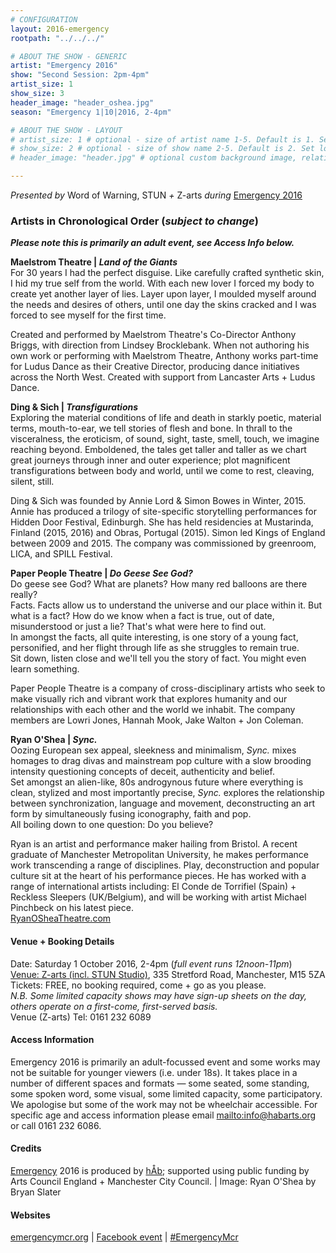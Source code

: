 ```yaml
---
# CONFIGURATION
layout: 2016-emergency
rootpath: "../../../"

# ABOUT THE SHOW - GENERIC
artist: "Emergency 2016"
show: "Second Session: 2pm-4pm"
artist_size: 1
show_size: 3
header_image: "header_oshea.jpg"
season: "Emergency 1|10|2016, 2-4pm"

# ABOUT THE SHOW - LAYOUT
# artist_size: 1 # optional - size of artist name 1-5. Default is 1. Set longer names to lower values
# show_size: 2 # optional - size of show name 2-5. Default is 2. Set longer names to lower values
# header_image: "header.jpg" # optional custom background image, relative to current page

---
```

*Presented by* Word of Warning, STUN *+* Z-arts *during* [Emergency 2016](/current/2016-emergency)    

### Artists in Chronological Order (*subject to change*)      
***Please note this is primarily an adult event, see Access Info below.***        
           
**Maelstrom Theatre | *Land of the Giants***         
For 30 years I had the perfect disguise. Like carefully crafted synthetic skin, I hid my true self from the world. With each new lover I forced my body to create yet another layer of lies. Layer upon layer, I moulded myself around the needs and desires of others, until one day the skins cracked and I was forced to see myself for the first time.          
         
Created and performed by Maelstrom Theatre's Co-Director Anthony Briggs, with direction from Lindsey Brocklebank. When not authoring his own work or performing with Maelstrom Theatre, Anthony works part-time for Ludus Dance as their Creative Director, producing dance initiatives across the North West. Created with support from Lancaster Arts + Ludus Dance.         
         
**Ding & Sich | *Transfigurations***          
Exploring the material conditions of life and death in starkly poetic, material terms, mouth-to-ear, we tell stories of flesh and bone. In thrall to the visceralness, the eroticism, of sound, sight, taste, smell, touch, we imagine reaching beyond. Emboldened, the tales get taller and taller as we chart great journeys through inner and outer experience; plot magnificent transfigurations between body and world, until we come to rest, cleaving, silent, still.         
Ding & Sich was founded by Annie Lord & Simon Bowes in Winter, 2015. Annie has produced a trilogy of site-specific storytelling performances for Hidden Door Festival, Edinburgh. She has held residencies at Mustarinda, Finland (2015, 2016) and Obras, Portugal (2015). Simon led Kings of England between 2009 and 2015. The company was commissioned by greenroom, LICA, and SPILL Festival.        
              
**Paper People Theatre | *Do Geese See God?***          
Do geese see God? What are planets? How many red balloons are there really?         
Facts. Facts allow us to understand the universe and our place within it. But what is a fact? How do we know when a fact is true, out of date, misunderstood or just a lie? That's what were here to find out.          
In amongst the facts, all quite interesting, is one story of a young fact, personified, and her flight through life as she struggles to remain true.          
Sit down, listen close and we'll tell you the story of fact. You might even learn something.          
         
Paper People Theatre is a company of cross-disciplinary artists who seek to make visually rich and vibrant work that explores humanity and our relationships with each other and the world we inhabit. The company members are Lowri Jones, Hannah Mook, Jake Walton + Jon Coleman.        
         
**Ryan O'Shea | *Sync.***        
Oozing European sex appeal, sleekness and minimalism, *Sync.* mixes homages to drag divas and mainstream pop culture with a slow brooding intensity questioning concepts of deceit, authenticity and belief.          
Set amongst an alien-like, 80s androgynous future where everything is clean, stylized and most importantly precise, *Sync.* explores the relationship between synchronization, language and movement, deconstructing an art form by simultaneously fusing iconography, faith and pop.         
All boiling down to one question: Do you believe?         
         
Ryan is an artist and performance maker hailing from Bristol. A recent graduate of Manchester Metropolitan University, he makes performance work transcending a range of disciplines. Play, deconstruction and popular culture sit at the heart of his performance pieces. He has worked with a range of international artists including: El Conde de Torrifiel (Spain) + Reckless Sleepers (UK/Belgium), and will be working with artist Michael Pinchbeck on his latest piece.        
<a href="http://RyanOSheaTheatre.com" target="_blank">RyanOSheaTheatre.com</a>        
         
#### Venue + Booking Details         
Date: Saturday 1 October 2016, 2-4pm (*full event runs 12noon-11pm*)        
[Venue: Z-arts (incl. STUN Studio)](http://www.z-arts.org/about-us/getting-here), 335 Stretford Road, Manchester, M15 5ZA        
Tickets: FREE, no booking required, come + go as you please.        
*N.B. Some limited capacity shows may have sign-up sheets on the day, others operate on a first-come, first-served basis.*        
Venue (Z-arts) Tel: 0161 232 6089         
         
#### Access Information         
Emergency 2016 is primarily an adult-focussed event and some works may not be suitable for younger viewers (i.e. under 18s). It takes place in a number of different spaces and formats — some seated, some standing, some spoken word, some visual, some limited capacity, some participatory. We apologise but some of the work may not be wheelchair accessible. For specific age and access information please email <mailto:info@habarts.org> or call 0161 232 6086.        
         
#### Credits         
[Emergency](/hab/emergency) 2016 is produced by [hÅb](/hab); supported using public funding by Arts Council England + Manchester City Council. | Image: Ryan O'Shea by Bryan Slater             
         
#### Websites           
<a href="http://emergencymcr.org" target="_blank">emergencymcr.org</a> | <a href="http://facebook.com/events/147434852375256" target="_blank">Facebook event</a> | <a href="http://twitter.com/hashtag/EmergencyMcr" target="_blank">#EmergencyMcr<a>
